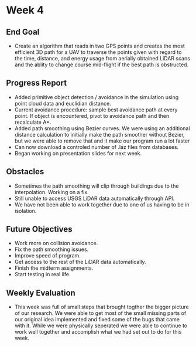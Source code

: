 # Week 4

## End Goal

* Create an algorithm that reads in two GPS points and creates the most efficient 3D path for a UAV to traverse the points given with regard to the time, distance, and energy usage from aerially obtained LiDAR scans and the ablity to change course mid-flight if the best path is obstructed.

## Progress Report
* Added primitive object detection / avoidance in the simulation using point cloud data and euclidian distance.
* Current avoidance procedure: sample best avoidance path at every point. If object is encountered, pivot to avoidance path and then recalculate A*.
* Added path smoothing using Bezier curves. We were using an additional distance calculation to initially make the path smoother without Bezier, but we were able to remove that and it make our program run a lot faster 
* Can now download a controled number of .laz files from databases.
* Began working on presentation slides for next week.

## Obstacles
* Sometimes the path smoothing will clip through buildings due to the interpolation. Working on a fix.
* Still unable to access USGS LiDAR data automatically through API.
* We have not been able to work together due to one of us having to be in isolation.

## Future Objectives
* Work more on collision avoidance.
* Fix the path smoothing issues.
* Improve speed of program.
* Get access to the rest of the LiDAR data automatically.
* Finish the midterm assignments.
* Start testing in real life.

## Weekly Evaluation
* This week was full of small steps that brought togther the bigger picture of our research. We were able to get most of the small missing parts of our original idea implemented and fixed some of the bugs that came with it. While we were physically seperated we were able to continue to work well together and accomplish what we had set out to do for this week. 
